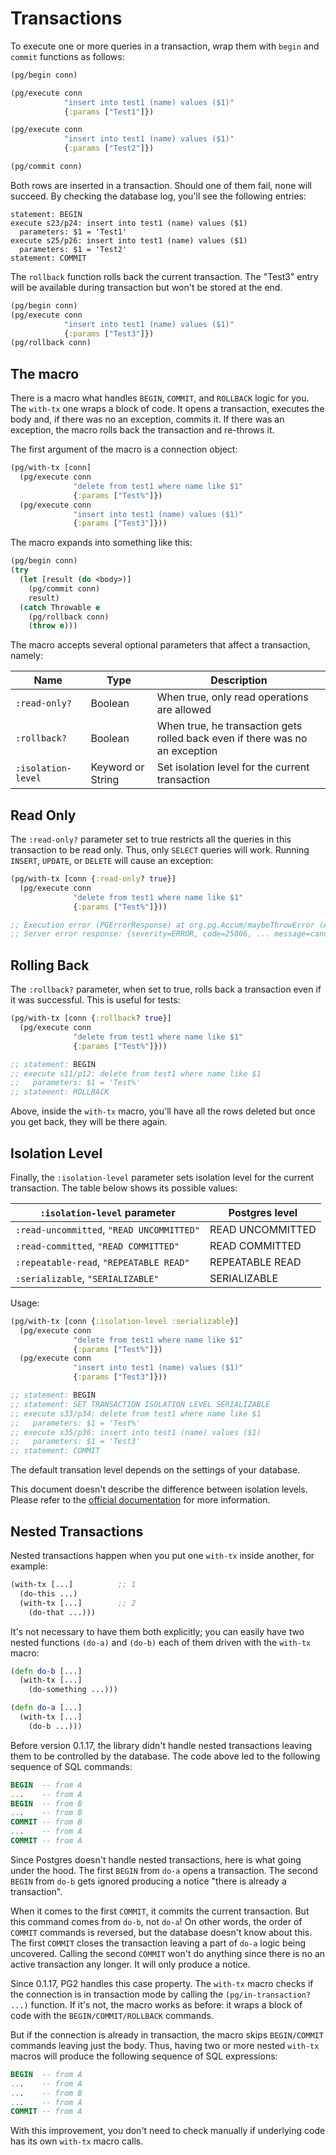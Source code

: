 # Transactions

To execute one or more queries in a transaction, wrap them with `begin` and
`commit` functions as follows:

~~~clojure
(pg/begin conn)

(pg/execute conn
            "insert into test1 (name) values ($1)"
            {:params ["Test1"]})

(pg/execute conn
            "insert into test1 (name) values ($1)"
            {:params ["Test2"]})

(pg/commit conn)
~~~

Both rows are inserted in a transaction. Should one of them fail, none will
succeed. By checking the database log, you'll see the following entries:

~~~
statement: BEGIN
execute s23/p24: insert into test1 (name) values ($1)
  parameters: $1 = 'Test1'
execute s25/p26: insert into test1 (name) values ($1)
  parameters: $1 = 'Test2'
statement: COMMIT
~~~

The `rollback` function rolls back the current transaction. The "Test3" entry
will be available during transaction but won't be stored at the end.

~~~clojure
(pg/begin conn)
(pg/execute conn
            "insert into test1 (name) values ($1)"
            {:params ["Test3"]})
(pg/rollback conn)
~~~

## The macro

There is a macro what handles `BEGIN`, `COMMIT`, and `ROLLBACK` logic for
you. The `with-tx` one wraps a block of code. It opens a transaction, executes
the body and, if there was no an exception, commits it. If there was an
exception, the macro rolls back the transaction and re-throws it.

The first argument of the macro is a connection object:

~~~clojure
(pg/with-tx [conn]
  (pg/execute conn
              "delete from test1 where name like $1"
              {:params ["Test%"]})
  (pg/execute conn
              "insert into test1 (name) values ($1)"
              {:params ["Test3"]}))
~~~

The macro expands into something like this:

~~~clojure
(pg/begin conn)
(try
  (let [result (do <body>)]
    (pg/commit conn)
    result)
  (catch Throwable e
    (pg/rollback conn)
    (throw e)))
~~~

The macro accepts several optional parameters that affect a transaction, namely:

| Name               | Type              | Description                                                                  |
|--------------------|-------------------|------------------------------------------------------------------------------|
| `:read-only?`      | Boolean           | When true, only read operations are allowed                                  |
| `:rollback?`       | Boolean           | When true, he transaction gets rolled back even if there was no an exception |
| `:isolation-level` | Keyword or String | Set isolation level for the current transaction                              |

## Read Only

The `:read-only?` parameter set to true restricts all the queries in this
transaction to be read only. Thus, only `SELECT` queries will work. Running
`INSERT`, `UPDATE`, or `DELETE` will cause an exception:

~~~clojure
(pg/with-tx [conn {:read-only? true}]
  (pg/execute conn
              "delete from test1 where name like $1"
              {:params ["Test%"]}))

;; Execution error (PGErrorResponse) at org.pg.Accum/maybeThrowError (Accum.java:205).
;; Server error response: {severity=ERROR, code=25006, ... message=cannot execute DELETE in a read-only transaction, verbosity=ERROR}
~~~

## Rolling Back

The `:rollback?` parameter, when set to true, rolls back a transaction even if
it was successful. This is useful for tests:

~~~clojure
(pg/with-tx [conn {:rollback? true}]
  (pg/execute conn
              "delete from test1 where name like $1"
              {:params ["Test%"]}))

;; statement: BEGIN
;; execute s11/p12: delete from test1 where name like $1
;;   parameters: $1 = 'Test%'
;; statement: ROLLBACK
~~~

Above, inside the `with-tx` macro, you'll have all the rows deleted but once you
get back, they will be there again.

## Isolation Level

Finally, the `:isolation-level` parameter sets isolation level for the current
transaction. The table below shows its possible values:

| `:isolation-level` parameter              | Postgres level   |
|-------------------------------------------|------------------|
| `:read-uncommitted`, `"READ UNCOMMITTED"` | READ UNCOMMITTED |
| `:read-committed`, `"READ COMMITTED"`     | READ COMMITTED   |
| `:repeatable-read`, `"REPEATABLE READ"`   | REPEATABLE READ  |
| `:serializable`, `"SERIALIZABLE"`         | SERIALIZABLE     |

Usage:

~~~clojure
(pg/with-tx [conn {:isolation-level :serializable}]
  (pg/execute conn
              "delete from test1 where name like $1"
              {:params ["Test%"]})
  (pg/execute conn
              "insert into test1 (name) values ($1)"
              {:params ["Test3"]}))

;; statement: BEGIN
;; statement: SET TRANSACTION ISOLATION LEVEL SERIALIZABLE
;; execute s33/p34: delete from test1 where name like $1
;;   parameters: $1 = 'Test%'
;; execute s35/p36: insert into test1 (name) values ($1)
;;   parameters: $1 = 'Test3'
;; statement: COMMIT
~~~

The default transation level depends on the settings of your database.

[transaction-iso]: https://www.postgresql.org/docs/current/transaction-iso.html

This document doesn't describe the difference between isolation levels. Please
refer to the [official documentation][transaction-iso] for more information.

## Nested Transactions

Nested transactions happen when you put one `with-tx` inside another, for
example:

~~~clojure
(with-tx [...]          ;; 1
  (do-this ...)
  (with-tx [...]        ;; 2
    (do-that ...)))
~~~

It's not necessary to have them both explicitly; you can easily have two nested
functions `(do-a)` and `(do-b)` each of them driven with the `with-tx` macro:

~~~clojure
(defn do-b [...]
  (with-tx [...]
    (do-something ...)))

(defn do-a [...]
  (with-tx [...]
    (do-b ...)))
~~~

Before version 0.1.17, the library didn't handle nested transactions leaving
them to be controlled by the database. The code above led to the following
sequence of SQL commands:

~~~sql
BEGIN  -- from A
...    -- from A
BEGIN  -- from B
...    -- from B
COMMIT -- from B
...    -- from A
COMMIT -- from A
~~~

Since Postgres doesn't handle nested transactions, here is what going under the
hood. The first `BEGIN` from `do-a` opens a transaction. The second `BEGIN` from
`do-b` gets ignored producing a notice "there is already a transaction".

When it comes to the first `COMMIT`, it commits the current transaction. But
this command comes from `do-b`, not `do-a`! On other words, the order of
`COMMIT` commands is reversed, but the database doesn't know about this. The
first `COMMIT` closes the transaction leaving a part of `do-a` logic being
uncovered. Calling the second `COMMIT` won't do anything since there is no an
active transaction any longer. It will only produce a notice.

Since 0.1.17, PG2 handles this case property. The `with-tx` macro checks if the
connection is in transaction mode by calling the `(pg/in-transaction? ...)`
function. If it's not, the macro works as before: it wraps a block of code with
the `BEGIN/COMMIT/ROLLBACK` commands.

But if the connection is already in transaction, the macro skips `BEGIN/COMMIT`
commands leaving just the body. Thus, having two or more nested `with-tx` macros
will produce the following sequence of SQL expressions:

~~~sql
BEGIN  -- from A
...    -- from A
...    -- from B
...    -- from A
COMMIT -- from A
~~~

With this improvement, you don't need to check manually if underlying code has
its own `with-tx` macro calls.
